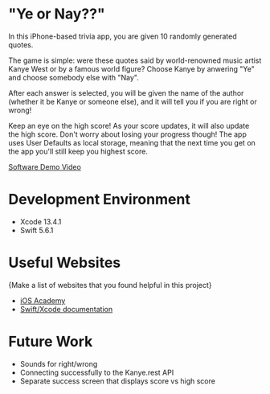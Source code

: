 # "Ye or Nay??"

In this iPhone-based trivia app, you are given 10 randomly
generated quotes.

The game is simple: were these quotes said by world-renowned
music artist Kanye West or by a famous world figure? Choose 
Kanye by anwering "Ye" and choose somebody else with "Nay".

After each answer is selected, you will be given the name of
the author (whether it be Kanye or someone else), and it will
tell you if you are right or wrong!

Keep an eye on the high score! As your score updates, it will
also update the high score. Don't worry about losing your
progress though! The app uses User Defaults as local storage,
meaning that the next time you get on the app you'll still
keep you highest score.

[Software Demo Video](http://youtube.link.goes.here)

# Development Environment

* Xcode 13.4.1
* Swift 5.6.1

# Useful Websites

{Make a list of websites that you found helpful in this project}
* [iOS Academy](https://www.youtube.com/c/iOSAcademy)
* [Swift/Xcode documentation](https://developer.apple.com/documentation/)

# Future Work

* Sounds for right/wrong
* Connecting successfully to the Kanye.rest API
* Separate success screen that displays score vs high score